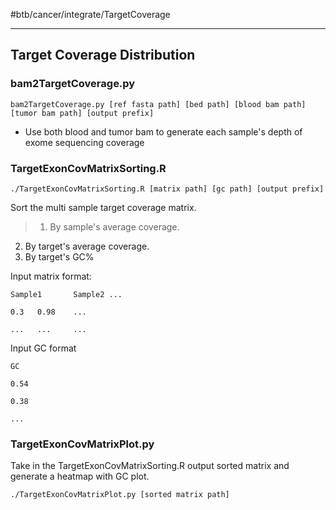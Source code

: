 #btb/cancer/integrate/TargetCoverage

---

## Target Coverage Distribution
### bam2TargetCoverage.py
  

    bam2TargetCoverage.py [ref fasta path] [bed path] [blood bam path] [tumor bam path] [output prefix]

  
  * Use both blood and tumor bam to generate each sample's depth of exome sequencing coverage


### TargetExonCovMatrixSorting.R

    ./TargetExonCovMatrixSorting.R [matrix path] [gc path] [output prefix]

Sort the multi sample target coverage matrix.
>1. By sample's average coverage.
2. By target's average coverage.
3. By target's GC%


Input matrix format:

    Sample1       Sample2 ...
    
    0.3   0.98    ...
    
    ...   ...     ...

Input GC format

    GC

    0.54

    0.38

    ...


###  TargetExonCovMatrixPlot.py
Take in the TargetExonCovMatrixSorting.R output sorted matrix and generate a heatmap with GC plot.

    ./TargetExonCovMatrixPlot.py [sorted matrix path]

